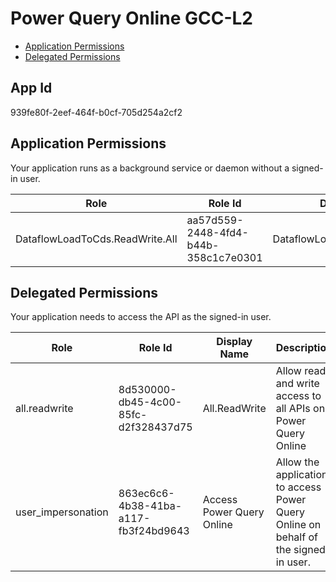 # Power Query Online GCC-L2
- [Application Permissions](#application-permissions)
- [Delegated Permissions](#delegated-permissions)

## App Id
939fe80f-2eef-464f-b0cf-705d254a2cf2

## Application Permissions
Your application runs as a background service or daemon without a signed-in user.

| Role | Role Id | Display Name | Description |
|---|---|---|---|
| DataflowLoadToCds.ReadWrite.All | aa57d559-2448-4fd4-b44b-358c1c7e0301 | DataflowLoadToCds.ReadWrite.All | DataflowLoadToCds.ReadWrite.All (Internal) |

## Delegated Permissions
Your application needs to access the API as the signed-in user. 

| Role | Role Id | Display Name | Description |
|---|---|---|---|
| all.readwrite | 8d530000-db45-4c00-85fc-d2f328437d75 | All.ReadWrite | Allow read and write access to all APIs on Power Query Online |
| user_impersonation | 863ec6c6-4b38-41ba-a117-fb3f24bd9643 | Access Power Query Online | Allow the application to access Power Query Online on behalf of the signed-in user. |

